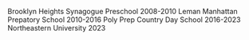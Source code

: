 Brooklyn Heights Synagogue Preschool 2008-2010
Leman Manhattan Prepatory School 2010-2016
Poly Prep Country Day School 2016-2023
Northeastern University 2023
